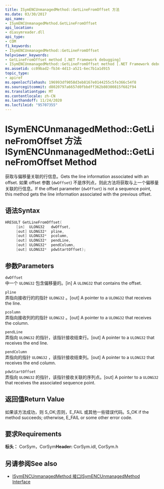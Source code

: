 ```yaml
---
title: ISymENCUnmanagedMethod::GetLineFromOffset 方法
ms.date: 03/30/2017
api_name:
- ISymENCUnmanagedMethod.GetLineFromOffset
api_location:
- diasymreader.dll
api_type:
- COM
f1_keywords:
- ISymENCUnmanagedMethod::GetLineFromOffset
helpviewer_keywords:
- GetLineFromOffset method [.NET Framework debugging]
- ISymENCUnmanagedMethod::GetLineFromOffset method [.NET Framework debugging]
ms.assetid: cc09bad2-fb34-4d13-a521-6ec7b1a1d915
topic_type:
- apiref
ms.openlocfilehash: 196993df9058d3eb8167e0144255c5fe366c54f8
ms.sourcegitcommit: d8020797a6657d0fbbdff362b80300815f682f94
ms.translationtype: MT
ms.contentlocale: zh-CN
ms.lasthandoff: 11/24/2020
ms.locfileid: "95707355"
---
```

# <a name="isymencunmanagedmethodgetlinefromoffset-method"></a><span data-ttu-id="a80c2-102">ISymENCUnmanagedMethod::GetLineFromOffset 方法</span><span class="sxs-lookup"><span data-stu-id="a80c2-102">ISymENCUnmanagedMethod::GetLineFromOffset Method</span></span>

<span data-ttu-id="a80c2-103">获取与偏移量关联的行信息。</span><span class="sxs-lookup"><span data-stu-id="a80c2-103">Gets the line information associated with an offset.</span></span> <span data-ttu-id="a80c2-104">如果 offset 参数 (`dwOffset`) 不是序列点，则此方法将获取与上一个偏移量关联的行信息。</span><span class="sxs-lookup"><span data-stu-id="a80c2-104">If the offset parameter (`dwOffset`) is not a sequence point, this method gets the line information associated with the previous offset.</span></span>  
  
## <a name="syntax"></a><span data-ttu-id="a80c2-105">语法</span><span class="sxs-lookup"><span data-stu-id="a80c2-105">Syntax</span></span>  
  
```cpp  
HRESULT GetLineFromOffset(  
     [in]  ULONG32   dwOffset,  
     [out] ULONG32*  pline,  
     [out] ULONG32*  pcolumn,  
     [out] ULONG32*  pendLine,  
     [out] ULONG32*  pendColumn,  
     [out] ULONG32*  pdwStartOffset);  
```  
  
## <a name="parameters"></a><span data-ttu-id="a80c2-106">参数</span><span class="sxs-lookup"><span data-stu-id="a80c2-106">Parameters</span></span>  

 `dwOffset`  
 <span data-ttu-id="a80c2-107">中一个 `ULONG32` 包含偏移量的。</span><span class="sxs-lookup"><span data-stu-id="a80c2-107">[in] A `ULONG32` that contains the offset.</span></span>  
  
 `pline`  
 <span data-ttu-id="a80c2-108">弄指向接收行的的指针 `ULONG32` 。</span><span class="sxs-lookup"><span data-stu-id="a80c2-108">[out] A pointer to a `ULONG32` that receives the line.</span></span>  
  
 `pcolumn`  
 <span data-ttu-id="a80c2-109">弄指向接收列的的指针 `ULONG32` 。</span><span class="sxs-lookup"><span data-stu-id="a80c2-109">[out] A pointer to a `ULONG32` that receives the column.</span></span>  
  
 `pendLine`  
 <span data-ttu-id="a80c2-110">弄指向 `ULONG32` 的指针，该指针接收结束行。</span><span class="sxs-lookup"><span data-stu-id="a80c2-110">[out] A pointer to a `ULONG32` that receives the end line.</span></span>  
  
 `pendColumn`  
 <span data-ttu-id="a80c2-111">弄指向的指针 `ULONG32` ，该指针接收结束列。</span><span class="sxs-lookup"><span data-stu-id="a80c2-111">[out] A pointer to a `ULONG32` that receives the end column.</span></span>  
  
 `pdwStartOffset`  
 <span data-ttu-id="a80c2-112">弄指向 `ULONG32` 的指针，该指针接收关联的序列点。</span><span class="sxs-lookup"><span data-stu-id="a80c2-112">[out] A pointer to a `ULONG32` that receives the associated sequence point.</span></span>  
  
## <a name="return-value"></a><span data-ttu-id="a80c2-113">返回值</span><span class="sxs-lookup"><span data-stu-id="a80c2-113">Return Value</span></span>  

 <span data-ttu-id="a80c2-114">如果该方法成功，则 S_OK;否则，E_FAIL 或其他一些错误代码。</span><span class="sxs-lookup"><span data-stu-id="a80c2-114">S_OK if the method succeeds; otherwise, E_FAIL or some other error code.</span></span>  
  
## <a name="requirements"></a><span data-ttu-id="a80c2-115">要求</span><span class="sxs-lookup"><span data-stu-id="a80c2-115">Requirements</span></span>  

 <span data-ttu-id="a80c2-116">**标头：** CorSym，CorSym</span><span class="sxs-lookup"><span data-stu-id="a80c2-116">**Header:** CorSym.idl, CorSym.h</span></span>  
  
## <a name="see-also"></a><span data-ttu-id="a80c2-117">另请参阅</span><span class="sxs-lookup"><span data-stu-id="a80c2-117">See also</span></span>

- [<span data-ttu-id="a80c2-118">ISymENCUnmanagedMethod 接口</span><span class="sxs-lookup"><span data-stu-id="a80c2-118">ISymENCUnmanagedMethod Interface</span></span>](isymencunmanagedmethod-interface.md)
